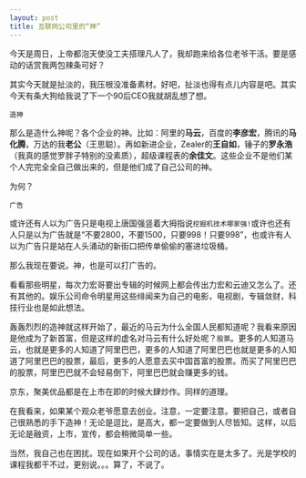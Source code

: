 ```yaml
---
layout: post
title: 互联网公司里的“神”
---
```


今天是周日，上帝都泡天使没工夫搭理凡人了，我却跑来给各位老爷干活。要是感动的话赏我两包辣条可好？

其实今天就是扯淡的，我压根没准备素材。好吧，扯淡也得有点儿内容是吧。其实今天有条大狗给我说了下一个90后CEO我就胡乱想了想。

`造神`

那么是造什么神呢？各个企业的神。比如：阿里的**马云**，百度的**李彦宏**，腾讯的**马化腾**，万达的我**老公**（王思聪）。再如新进企业，Zealer的**王自如**，锤子的**罗永浩**（我真的感觉罗胖子特别的没素质），超级课程表的**余佳文**。这些企业不是他们某个人完完全全自己做出来的，但是他们成了自己公司的神。

为何？

`广告`

或许还有人以为广告只是电视上唐国强竖着大拇指说`挖掘机技术哪家强!`或许也还有人只是以为广告就是“不要2800，不要1500，只要998！只要998”，也或许有人以为广告只是站在人头涌动的新街口把传单偷偷的塞进垃圾桶。

那么我现在要说。神，也是可以打广告的。

看看那些明星，每次力宏哥要出专辑的时候网上都会传出力宏和云迪又怎么了。还有其他的。娱乐公司命令明星用这些绯闻来为自己的电影，电视剧，专辑敛财，科技行业也是如此想法。

轰轰烈烈的造神就这样开始了，最近的马云为什么全国人民都知道呢？我看来原因是他成为了新首富，但是这样的虚名对马云有什么好处呢？`股票`。更多的人知道马云，也就是更多的人知道了阿里巴巴，更多的人知道了阿里巴巴也就是更多的人知道了阿里巴巴的股票，最后，更多的人愿意去买中国首富的股票。而买了阿里巴巴的股票，阿里巴巴就不会轻易倒下，阿里巴巴就会赚更多的钱。

京东，聚美优品都是在上市在即的时候大肆炒作。同样的道理。

在我看来，如果某个观众老爷愿意去创业。注意，一定要注意。要把自己，或者自己很熟悉的手下造神！无论是逗比，是高大，都一定要做到人尽皆知。这样，以后无论是融资，上市，宣传，都会稍微简单一些。

当然，我自己也在困扰。现在如果开个公司的话，事情实在是太多了。光是学校的课程我都干不过，更别说。。。算了，不说了。
